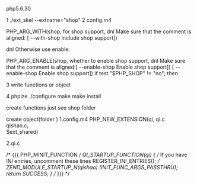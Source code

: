 php5.6.30

1 ./ext_skel --extname="shop"
2 config.m4 

PHP_ARG_WITH(shop, for shop support,
dnl Make sure that the comment is aligned:
[  --with-shop             Include shop support])

dnl Otherwise use enable:

PHP_ARG_ENABLE(shop, whether to enable shop support,
dnl Make sure that the comment is aligned:[  --enable-shop           Enable shop support])
[  --enable-shop           Enable shop support])
if test "$PHP_SHOP" != "no"; then

3 write functions or object

4 
phpize 
./configure
make
make install



create functions
just see shop folder



create object(folder <qi>)
1.config.m4
  PHP_NEW_EXTENSION(qi, 
    qi.c		\
    qishao.c,            
    $ext_shared)

2.qi.c

/* {{{ PHP_MINIT_FUNCTION
 */
QI_STARTUP_FUNCTION(qi)
{
	/* If you have INI entries, uncomment these lines 
	REGISTER_INI_ENTRIES();
	*/
        ZEND_MODULE_STARTUP_N(qishao) (INIT_FUNC_ARGS_PASSTHRU);
	return SUCCESS;
}
/* }}} */